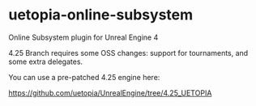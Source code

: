 # uetopia-online-subsystem
Online Subsystem plugin for Unreal Engine 4

4.25 Branch requires some OSS changes:  support for tournaments, and some extra delegates.

You can use a pre-patched 4.25 engine here:

https://github.com/uetopia/UnrealEngine/tree/4.25_UETOPIA
